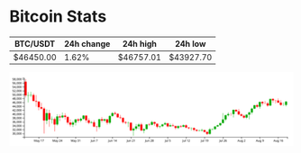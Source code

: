 # Bitcoin Stats

BTC/USDT|24h change|24h high|24h low|
|---|---|---|---|
|$46450.00|1.62%|$46757.01|$43927.70|

<img src="./chart.svg">
